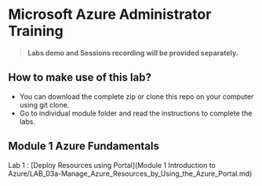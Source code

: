 # Microsoft Azure Administrator Training

> **Labs demo and Sessions recording will be provided separately.**


## How to make use of this lab?

- You can download the complete zip or clone this repo on your computer using git clone.
- Go to individual module folder and read the instructions to complete the labs.

## Module 1 Azure Fundamentals
Lab 1 : [Deploy Resources using Portal](Module 1 Introduction to Azure/LAB_03a-Manage_Azure_Resources_by_Using_the_Azure_Portal.md)
